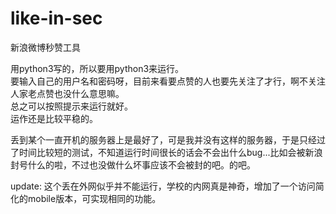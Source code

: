 # like-in-sec
新浪微博秒赞工具

用python3写的，所以要用python3来运行。   
要输入自己的用户名和密码呀，目前来看要点赞的人也要先关注了才行，啊不关注人家老点赞也没什么意思嘛。   
总之可以按照提示来运行就好。   
运作还是比较平稳的。    

丢到某个一直开机的服务器上是最好了，可是我并没有这样的服务器，于是只经过了时间比较短的测试，不知道运行时间很长的话会不会出什么bug...比如会被新浪封号什么的啦，不过也没做什么坏事应该不会被封的吧。的吧。    

update: 这个丢在外网似乎并不能运行，学校的内网真是神奇，增加了一个访问简化的mobile版本，可实现相同的功能。     
